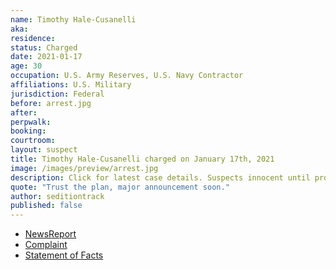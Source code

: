 ```yaml
---
name: Timothy Hale-Cusanelli
aka:
residence:
status: Charged
date: 2021-01-17
age: 30
occupation: U.S. Army Reserves, U.S. Navy Contractor
affiliations: U.S. Military
jurisdiction: Federal
before: arrest.jpg
after:
perpwalk:
booking:
courtroom:
layout: suspect
title: Timothy Hale-Cusanelli charged on January 17th, 2021
image: /images/preview/arrest.jpg
description: Click for latest case details. Suspects innocent until proven guilty.
quote: "Trust the plan, major announcement soon."
author: seditiontrack
published: false
---
```


- [NewsReport](https://www.app.com/story/news/crime/2021/01/17/timothy-louis-hale-cusanelli-colts-neck-man-military-contractor-capitol-pro-trump-mob/4199037001/)
- [Complaint](https://www.justice.gov/opa/page/file/1356061/download)
- [Statement of Facts](https://www.justice.gov/opa/page/file/1356066/download)
